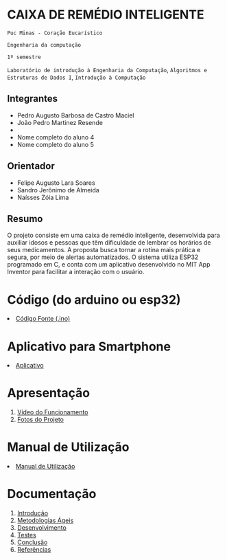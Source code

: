 # CAIXA DE REMÉDIO INTELIGENTE

`Puc Minas - Coração Eucarístico`

`Engenharia da computação`

`1º semestre`

`Laboratório de introdução à Engenharia da Computação`, `Algoritmos e Estruturas de Dados I`, `Introdução à Computação`


## Integrantes

* Pedro Augusto Barbosa de Castro Maciel
* João Pedro Martinez Resende
* 
* Nome completo do aluno 4
* Nome completo do aluno 5

## Orientador

* Felipe Augusto Lara Soares
* Sandro Jerônimo de Almeida
* Naísses Zóia Lima

## Resumo

O projeto consiste em uma caixa de remédio inteligente, desenvolvida para auxiliar idosos e pessoas que têm dificuldade de lembrar os horários de seus medicamentos. A proposta busca tornar a rotina mais prática e segura, por meio de alertas automatizados. O sistema utiliza ESP32 programado em C, e conta com um aplicativo desenvolvido no MIT App Inventor para facilitar a interação com o usuário.

# Código (do arduino ou esp32)

<li><a href="Codigo/README.md"> Código Fonte (.ino)</a></li>

# Aplicativo para Smartphone

<li><a href="App/README.md"> Aplicativo </a></li>

# Apresentação

<ol>
<li><a href="Apresentacao/README.md"> Vídeo do Funcionamento</a></li>
<li><a href="Apresentacao/README.md"> Fotos do Projeto</a></li>
</ol>

# Manual de Utilização

<li><a href="Manual/manual de utilização.md"> Manual de Utilização</a></li>


# Documentação

<ol>
<li><a href="Documentacao/01-Introducão.md"> Introdução</a></li>
<li><a href="Documentacao/02-Metodologias Ágeis.md"> Metodologias Ágeis</a></li>
<li><a href="Documentacao/03-Desenvolvimento.md"> Desenvolvimento </a></li>
<li><a href="Documentacao/04-Testes.md"> Testes </a></li>
<li><a href="Documentacao/05-Conclusão.md"> Conclusão </a></li>
<li><a href="Documentacao/06-Referências.md"> Referências </a></li>
</ol>

